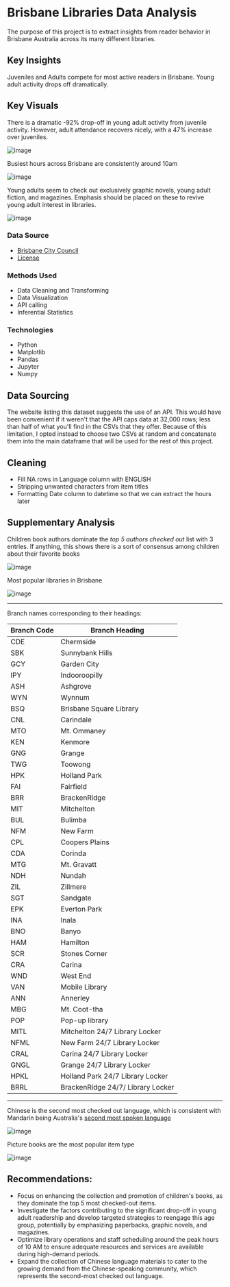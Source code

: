 # Brisbane Libraries Data Analysis
The purpose of this project is to extract insights from reader behavior in Brisbane Australia across its many different libraries.  


## Key Insights
Juveniles and Adults compete for most active readers in Brisbane. Young adult activity drops off dramatically. 

## Key Visuals

There is a dramatic -92% drop-off in young adult activity from juvenile activity. However, adult attendance recovers nicely, with a 47% increase over juveniles.

![image](https://github.com/Jomgus/Jupyter-Notebooks/assets/96961712/86ab10e4-e43e-4ed6-b084-f425465e017c)

Busiest hours across Brisbane are consistently around 10am

![image](https://github.com/Jomgus/Jupyter-Notebooks/assets/96961712/858445b1-7cc4-4638-b0c6-074f263a2913)

Young adults seem to check out exclusively graphic novels, young adult fiction, and magazines. Emphasis should be placed on these to revive young adult interest in libraries. 

![image](https://github.com/Jomgus/Jupyter-Notebooks/assets/96961712/7674d7ad-85f3-48ed-bb9c-8ff9e6134712)




### Data Source
* [Brisbane City Council](https://www.data.brisbane.qld.gov.au/data/dataset/library-checkouts-branch-date)
* [License](https://creativecommons.org/licenses/by/4.0/)

### Methods Used
* Data Cleaning and Transforming
* Data Visualization
* API calling
* Inferential Statistics

### Technologies
* Python
* Matplotlib
* Pandas
* Jupyter
* Numpy

## Data Sourcing
The website listing this dataset suggests the use of an API. This would have been convenient if it weren't that the API caps data at 32,000 rows; less than half of what you'll find in the CSVs that they offer. Because of this limitation, I opted instead to choose two CSVs at random and concatenate them into the main dataframe that will be used for the rest of this project. 

## Cleaning
* Fill NA rows in Language column with ENGLISH
* Stripping unwanted characters from item titles
* Formatting Date column to datetime so that we can extract the hours later

## Supplementary Analysis

Children book authors dominate the *top 5 authors checked out* list with 3 entries. If anything, this shows there is a sort of consensus among children about their favorite books

![image](https://github.com/Jomgus/Jupyter-Notebooks/assets/96961712/80f2c84b-3cd5-4450-8cc2-51f8a17b57d3)

Most popular libraries in Brisbane

![image](https://github.com/Jomgus/Jupyter-Notebooks/assets/96961712/b1834610-12bb-4c32-9868-1866198c4b41)

---

Branch names corresponding to their headings:

| Branch Code | Branch Heading |
| ----------- | --------------------------------- |
| CDE | Chermside |
| SBK | Sunnybank Hills |
| GCY | Garden City |
| IPY | Indooroopilly |
| ASH | Ashgrove |
| WYN | Wynnum |
| BSQ | Brisbane Square Library |
| CNL | Carindale |
| MTO | Mt. Ommaney |
| KEN | Kenmore |
| GNG | Grange |
| TWG | Toowong |
| HPK | Holland Park |
| FAI | Fairfield |
| BRR | BrackenRidge |
| MIT | Mitchelton |
| BUL | Bulimba |
| NFM | New Farm |
| CPL | Coopers Plains |
| CDA | Corinda |
| MTG | Mt. Gravatt |
| NDH | Nundah |
| ZIL | Zillmere |
| SGT | Sandgate |
| EPK | Everton Park |
| INA | Inala |
| BNO | Banyo |
| HAM | Hamilton |
| SCR | Stones Corner |
| CRA | Carina |
| WND | West End |
| VAN | Mobile Library |
| ANN | Annerley |
| MBG | Mt. Coot-tha |
| POP | Pop-up library |
| MITL | Mitchelton 24/7 Library Locker |
| NFML | New Farm 24/7 Library Locker |
| CRAL | Carina 24/7 Library Locker |
| GNGL | Grange 24/7 Library Locker |
| HPKL | Holland Park 24/7 Library Locker |
| BRRL | BrackenRidge 24/7/ Library Locker |

---

Chinese is the second most checked out language, which is consistent with Mandarin being Australia's [second most spoken language](https://profile.id.com.au/australia/language#:~:text=Overall%2C%2072.0%25%20of%20the%20population,using%20this%20language%20at%20home.)

![image](https://github.com/Jomgus/Jupyter-Notebooks/assets/96961712/11b1d76c-fcd0-489a-adcf-d81929f26f2c)

Picture books are the most popular item type

![image](https://github.com/Jomgus/Jupyter-Notebooks/assets/96961712/9d9b6c56-840d-4dbf-96e8-1ff4ca7b7885)

## Recommendations:

* Focus on enhancing the collection and promotion of children's books, as they dominate the top 5 most checked-out items.
* Investigate the factors contributing to the significant drop-off in young adult readership and develop targeted strategies to reengage this age group, potentially by emphasizing paperbacks, graphic novels, and magazines.
* Optimize library operations and staff scheduling around the peak hours of 10 AM to ensure adequate resources and services are available during high-demand periods.
* Expand the collection of Chinese language materials to cater to the growing demand from the Chinese-speaking community, which represents the second-most checked out language.
